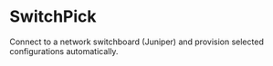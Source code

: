# SwitchPick
Connect to a network switchboard (Juniper) and provision selected configurations automatically.

